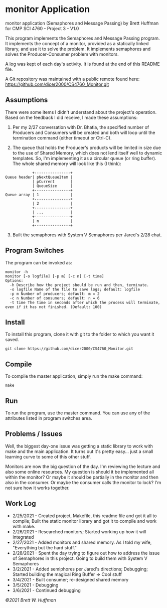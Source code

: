 # monitor Application

monitor application (Semaphores and Message Passing) by Brett Huffman for CMP SCI 4760 - Project 3 - V1.0

This program implements the Semaphores and Message Passing program.  It implements the concept of a monitor, provided as a statically linked library, and use it to solve the problem.  It implements semaphores and solves the Producer-Consumer problem with monitors.

A log was kept of each day's activity.  It is found at the end of this README file.

A Git repository was maintained with a public remote found here: https://github.com/dicer2000/CS4760_Monitor.git

## Assumptions

There were some items I didn't understand about the project's operation.  Based on the feedback I did receive, I made these assumptions:

1. Per my 2/27 conversation with Dr. Bhatia, the specified number of Producers and Consumers will be created and both will loop until the termination command (either timeout or Ctrl-C).

2. The queue that holds the Producer's products will be limited in size due to the use of Shared Memory, which does not lend itself well to dynamic templates.  So, I'm implementing it as a circular queue (or ring buffer).  The whole shared memory will look like this (I think):
```
            +----------------+
Queue header| pNextQueueItem |
            | pCurrent       |
            | QueueSize      |
            +----------------+
Queue array | 1              |
            +----------------+
            | 2              |
            +----------------+
            | ...            |
            +----------------+
            | n              |
            +----------------+
```
3. Built the semaphores with System V Semaphores per Jared's 2/28 chat.


## Program Switches
The program can be invoked as:

```
monitor -h
monitor [-o logfile] [-p m] [-c n] [-t time]
Options:
  -h Describe how the project should be run and then, terminate.
  -o logfile Name of the file to save logs; default: logfile
  -p m Number of producers; default: m = 2
  -c n Number of consumers; default: n = 6
  -t time The time in seconds after which the process will terminate, even if it has not finished. (Default: 100)
```

## Install
To install this program, clone it with git to the folder to which you want 
it saved.
```
git clone https://github.com/dicer2000/CS4760_Monitor.git
```
## Compile
To compile the master application, simply run the make command:
```
make
```
## Run
To run the program, use the master command.  You can use any of the attributes listed in program switches area.

## Problems / Issues

Well, the biggest day-one issue was getting a static library to work with make and the main application.  It turns out it's pretty easy... just a small learning curve to some of this other stuff.

Monitors are now the big question of the day.  I'm reviewing the lecture and also some online resources.  My question is should it be implemented all within the monitor?  Or maybe it should be partially in the monitor and then also in the consumer.  Or maybe the consumer calls the monitor to lock?  I'm not sure how it works together.


## Work Log

- 2/25/2021 - Created project, Makefile, this readme file and got it all to compile; Built the static monitor library and got it to compile and work with make.
- 2/26/2021 - Researched monitors; Started working up how it will integrated
- 2/27/2021 - Added monitors and shared memory.  As I told my wife, "Everything but the hard stuff."
- 2/28/2021 - Spent the day trying to figure out how to address the issue of Semaphores in this project.  Going to build them with System V Semaphores
- 3/2/2021  - Added semiphores per Jared's directions; Debugging; Started building the magical Ring Buffer => Cool stuff
- 3/4/2021  - Built consumer; re-designed shared memory
- 3/5/2021  - Debugging
- 3/6/2021  - Continued debugging

*©2021 Brett W. Huffman*